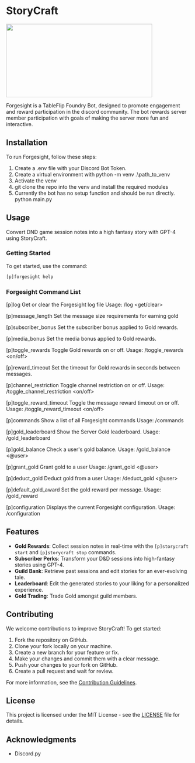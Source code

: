 # StoryCraft

<a href="url"><img src="https://iili.io/JnF9oG9.webp" align="center" height="200" width="400" ></a>


Forgesight is a TableFlip Foundry Bot, designed to promote engagement and reward participation in the discord community. The bot rewards server member participation with goals of making the server more fun and interactive. 

## Installation

To run Forgesight, follow these steps:

1. Create a .env file with your Discord Bot Token. 
2. Create a virtual environment with python -m venv .\path_to_venv
3. Activate the venv
4. git clone the repo into the venv and install the required modules 
5. Currently the bot has no setup function and should be run directly. python main.py

## Usage

Convert DND game session notes into a high fantasy story with GPT-4 using StoryCraft.

### Getting Started

To get started, use the command:

```bash
[p]forgesight help
```

### Forgesight Command List

[p]log
Get or clear the Forgesight log file
Usage: /log <get/clear>

[p]message_length
Set the message size requirements for earning gold

[p]subscriber_bonus
Set the subscriber bonus applied to Gold rewards.

[p]media_bonus
Set the media bonus applied to Gold rewards.

[p]toggle_rewards
Toggle Gold rewards on or off.
Usage: /toggle_rewards <on/off>

[p]reward_timeout
Set the timeout for Gold rewards in seconds between messages.

[p]channel_restriction
Toggle channel restriction on or off.
Usage: /toggle_channel_restriction <on/off>

[p]toggle_reward_timeout
Toggle the message reward timeout on or off.
Usage: /toggle_reward_timeout <on/off>

[p]commands
Show a list of all Forgesight commands
Usage: /commands

[p]gold_leaderboard
Show the Server Gold leaderboard.
Usage: /gold_leaderboard

[p]gold_balance
Check a user's gold balance.
Usage: /gold_balance <@user>

[p]grant_gold
Grant gold to a user
Usage: /grant_gold <@user> <amount of gold>

[p]deduct_gold
Deduct gold from a user
Usage: /deduct_gold <@user> <amount of gold>

[p]default_gold_award
Set the gold reward per message.
Usage: /gold_reward <number of gold>

[p]configuration
Displays the current Forgesight configuration.
Usage: /configuration

## Features

- **Gold Rewards**: Collect session notes in real-time with the `[p]storycraft start` and `[p]storycraft stop` commands.
- **Subscriber Perks**: Transform your D&D sessions into high-fantasy stories using GPT-4.
- **Guild Bank**: Retrieve past sessions and edit stories for an ever-evolving tale.
- **Leaderboard**: Edit the generated stories to your liking for a personalized experience.
- **Gold Trading**: Trade Gold amongst guild members.

## Contributing

We welcome contributions to improve StoryCraft! To get started:

1. Fork the repository on GitHub.
2. Clone your fork locally on your machine.
3. Create a new branch for your feature or fix.
4. Make your changes and commit them with a clear message.
5. Push your changes to your fork on GitHub.
6. Create a pull request and wait for review.

For more information, see the [Contribution Guidelines](CONTRIBUTING.md).

## License

This project is licensed under the MIT License - see the [LICENSE](LICENSE) file for details.

## Acknowledgments

- Discord.py